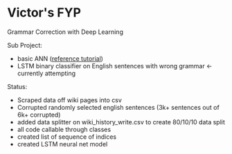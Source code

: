 # Victor's FYP

Grammar Correction with Deep Learning

Sub Project:
- basic ANN ([reference tutorial](https://www.tensorflow.org/tutorials/mnist/beginners/))
- LSTM binary classifier on English sentences with wrong grammar <- currently attempting

Status:
- Scraped data off wiki pages into csv
- Corrupted randomly selected english sentences (3k+ sentences out of 6k+ corrupted)
- added data splitter on wiki_history_write.csv to create 80/10/10 data split
- all code callable through classes
- created list of sequence of indices
- created LSTM neural net model

